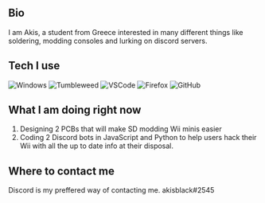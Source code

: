 ## Bio

I am Akis, a student from Greece interested in many different things like soldering, modding consoles and lurking on discord servers. 

## Tech I use

![Windows](https://img.shields.io/badge/Windows%2010-20H2-00a4ef?style=for-the-badge&logo=Windows)
![Tumbleweed](https://img.shields.io/static/v1?label=openSUSE&message=Tumbleweed&style=for-the-badge&color=73BA25&logo=openSUSE)
![VSCode](https://img.shields.io/static/v1?label=VSCode&message=User&style=for-the-badge&color=007ACC&logo=Visual-Studio-Code)
![Firefox](https://www.shields.io/badge/Firefox-stable-FF9500?logo=firefox&style=for-the-badge)
![GitHub](https://img.shields.io/badge/GitHub-akisblack-000000?style=for-the-badge&logo=Github)

## What I am doing right now

1. Designing 2 PCBs that will make SD modding Wii minis easier
2. Coding 2 Discord bots in JavaScript and Python to help users hack their Wii with all the up to date info at their disposal.

## Where to contact me

Discord is my preffered way of contacting me. akisblack#2545





